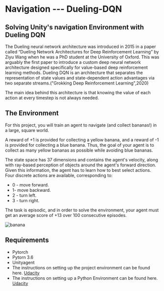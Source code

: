 # Navigation --- Dueling-DQN 
## Solving Unity's navigation Environment with Dueling DQN

The Dueling neural network architecture was introduced in 2015 in a paper called “Dueling Network Architectures for Deep Reinforcement Learning” by Ziyu Wang when he was a PhD student at the University of Oxford. This was arguably the first paper to introduce a custom deep neural network architecture designed specifically for value-based deep reinforcement learning methods. Dueling DQN is an architecture that separates the representation of state values and state-dependent action advantages via two separate streams.("Grokking Deep Reinforcement Learning",2020)

The main idea behind this architecture is that knowing the value of each action at every timestep is not always needed.



## The Environment
For this project, you will train an agent to navigate (and collect bananas!) in a large, square world.


A reward of +1 is provided for collecting a yellow banana, and a reward of -1 is provided for collecting a blue banana. Thus, the goal of your agent is to collect as many yellow bananas as possible while avoiding blue bananas.

The state space has 37 dimensions and contains the agent's velocity, along with ray-based perception of objects around the agent's forward direction. Given this information, the agent has to learn how to best select actions. Four discrete actions are available, corresponding to:

- 0 - move forward.
- 1- move backward.
- 2 - turn left.
- 3 - turn right.

The task is episodic, and in order to solve the environment, your agent must get an average score of +13 over 100 consecutive episodes.

![banana](https://user-images.githubusercontent.com/39303516/108419424-7c8b4300-7200-11eb-84b8-ec25f4f32850.gif)
## Requirements
- Pytorch
- Pytorn 3.6
- Unityagent
-  The instructions on setting up the project environment can be found here. [Udacity](https://github.com/udacity/deep-reinforcement-learning/tree/master/p1_navigation#getting-started)
- The instructions on setting up a Python Environment can be found here. [Udacity](https://classroom.udacity.com/nanodegrees/nd893/parts/6b0c03a7-6667-4fcf-a9ed-dd41a2f76485/modules/e7499d4f-24f9-42ec-9864-23adcfa4e241/lessons/69bd42c6-b70e-4866-9764-9bfa8c03cdea/concepts/319dc918-bd2c-4d3b-80a5-063bb5f1905a)
